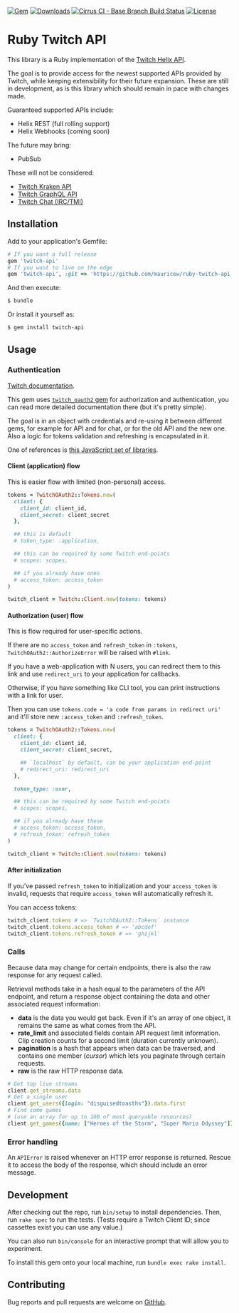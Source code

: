 [![Gem](https://img.shields.io/gem/v/twitch-api.svg)](https://rubygems.org/gems/twitch-api)
[![Downloads](https://img.shields.io/gem/dt/twitch-api.svg)](https://rubygems.org/gems/twitch-api)
[![Cirrus CI - Base Branch Build Status](https://img.shields.io/cirrus/github/mauricew/ruby-twitch-api)](https://cirrus-ci.com/github/mauricew/ruby-twitch-api)
[![License](https://img.shields.io/github/license/mauricew/ruby-twitch-api.svg)](LICENSE.txt)

# Ruby Twitch API

This library is a Ruby implementation of the [Twitch Helix API](https://dev.twitch.tv/docs/api).

The goal is to provide access for the newest supported APIs provided by Twitch,
while keeping extensibility for their future expansion.
These are still in development, as is this library which should remain in pace with changes made.

Guaranteed supported APIs include:

*   Helix REST (full rolling support)
*   Helix Webhooks (coming soon)

The future may bring:

*   PubSub

These will not be considered:

*   [Twitch Kraken API](https://github.com/dustinlakin/twitch-rb)
*   [Twitch GraphQL API](https://github.com/mauricew/twitch-graphql-api)
*   [Twitch Chat (IRC/TMI)](https://github.com/EnotPoloskun/twitch-chat)

## Installation

Add to your application's Gemfile:

```ruby
# If you want a full release
gem 'twitch-api'
# If you want to live on the edge
gem 'twitch-api', :git => 'https://github.com/mauricew/ruby-twitch-api'
```

And then execute:

```sh
$ bundle
```

Or install it yourself as:

```sh
$ gem install twitch-api
```

## Usage

### Authentication

[Twitch documentation](https://dev.twitch.tv/docs/authentication).

This gem uses [`twitch_oauth2` gem](https://github.com/AlexWayfer/twitch_oauth2)
for authorization and authentication, you can read more detailed documentation there
(but it's pretty simple).

The goal is in an object with credentials and re-using it between different gems,
for example for API and for chat, or for the old API and the new one.
Also a logic for tokens validation and refreshing is encapsulated in it.

One of references is [this JavaScript set of libraries](https://github.com/d-fischer/twitch).

#### Client (application) flow

This is easier flow with limited (non-personal) access.

```ruby
tokens = TwitchOAuth2::Tokens.new(
  client: {
    client_id: client_id,
    client_secret: client_secret
  },

  ## this is default
  # token_type: :application,

  ## this can be required by some Twitch end-points
  # scopes: scopes,

  ## if you already have ones
  # access_token: access_token
)

twitch_client = Twitch::Client.new(tokens: tokens)
```

#### Authorization (user) flow

This is flow required for user-specific actions.

If there are no `access_token` and `refresh_token` in `:tokens`,
`TwitchOAuth2::AuthorizeError` will be raised with `#link`.

If you have a web-application with N users, you can redirect them to this link
and use `redirect_uri` to your application for callbacks.

Otherwise, if you have something like CLI tool, you can print instructions with a link for user.

Then you can use `tokens.code = 'a code from params in redirect uri'`
and it'll store new `:access_token` and `:refresh_token`.

```ruby
tokens = TwitchOAuth2::Tokens.new(
  client: {
    client_id: client_id,
    client_secret: client_secret,

    ## `localhost` by default, can be your application end-point
    # redirect_uri: redirect_uri
  },

  token_type: :user,

  ## this can be required by some Twitch end-points
  # scopes: scopes,

  ## if you already have these
  # access_token: access_token,
  # refresh_token: refresh_token
)

twitch_client = Twitch::Client.new(tokens: tokens)
```

#### After initialization

If you've passed `refresh_token` to initialization and your `access_token` is invalid,
requests that require `access_token` will automatically refresh it.

You can access tokens:

```ruby
twitch_client.tokens # => `TwitchOAuth2::Tokens` instance
twitch_client.tokens.access_token # => 'abcdef'
twitch_client.tokens.refresh_token # => 'ghijkl'
```

### Calls

Because data may change for certain endpoints, there is also the raw response
for any request called.

Retrieval methods take in a hash equal to the parameters of the API endpoint,
and return a response object containing the data and other associated request information:

*   **data** is the data you would get back. Even if it's an array of one object,
    it remains the same as what comes from the API.
*   **rate_limit** and associated fields contain API request limit information.
    Clip creation counts for a second limit (duration currently unknown).
*   **pagination** is a hash that appears when data can be traversed,
    and contains one member (*cursor*) which lets you paginate through certain requests.
*   **raw** is the raw HTTP response data.

```ruby
# Get top live streams
client.get_streams.data
# Get a single user
client.get_users({login: "disguisedtoasths"}).data.first
# Find some games
# (use an array for up to 100 of most queryable resources)
client.get_games({name: ["Heroes of the Storm", "Super Mario Odyssey"]}).data
```

### Error handling

An `APIError` is raised whenever an HTTP error response is returned.
Rescue it to access the body of the response, which should include an error message.

## Development

After checking out the repo, run `bin/setup` to install dependencies.
Then, run `rake spec` to run the tests.
(Tests require a Twitch Client ID; since cassettes exist you can use any value.)

You can also run `bin/console` for an interactive prompt that will allow you to experiment.

To install this gem onto your local machine, run `bundle exec rake install`.

## Contributing

Bug reports and pull requests are welcome on [GitHub](https://github.com/mauricew/ruby-twitch-api).
